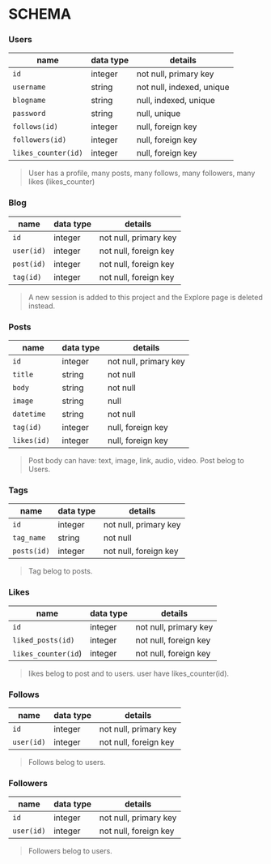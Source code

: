 # SCHEMA
### Users
name      | data type |       details
----------|-----------|--------------------------
`id `     |  integer  |   not null, primary key
`username`|  string   |   not null, indexed, unique
`blogname`|  string   |   null, indexed, unique 
`password`|  string	  |   null, unique
`follows(id)` | integer | null, foreign key
`followers(id)` | integer | null, foreign key
`likes_counter(id)` | integer | null, foreign key
> User has a profile, many posts, many follows, many followers, many likes (likes_counter)

### Blog 
name      | data type |       details
----------|-----------|--------------------------
`id `     |  integer  |   not null, primary key
`user(id)`|  integer    |   not null, foreign key
`post(id)`|  integer    |   not null, foreign key
`tag(id)` |  integer    |   not null, foreign key

> A new session is added to this project and the Explore page is deleted instead.
### Posts
name      | data type |       details
----------|-----------|---------------------------
`id`        |  integer  |  not null, primary key
`title`     |  string   |  not null
`body `     |  string	  |  not null
`image`     |  string   |  null
`datetime ` |  string	  |  not null
`tag(id) `  | integer   | null, foreign key
`likes(id) `| integer   | null, foreign key
> Post body can have: text, image, link, audio, video.
> Post belog to Users.

### Tags
name      | data type |       details
----------|-----------|---------------------------
`id `       |   integer |    not null, primary key
`tag_name ` |   string  |    not null
`posts(id)` |   integer |    not null, foreign key
> Tag belog to posts.

### Likes
name              | data type |       details
------------------|-----------|-------------------
`id `               |   integer |    not null, primary key
`liked_posts(id) `  |   integer |    not null, foreign key
`likes_counter(id`)| integer    |    not null, foreign key
> likes belog to post and to users.
>  user have likes_counter(id).

### Follows
name              | data type |       details
------------------|-----------|-------------------
`id  `              |  integer  |   not null, primary key
`user(id)`          |  integer  |   not null, foreign key
> Follows belog to users.

### Followers
name              | data type |       details
------------------|-----------|-------------------
`id  `              |  integer  |   not null, primary key
`user(id)`          |  integer  |   not null, foreign key
> Followers belog to users.